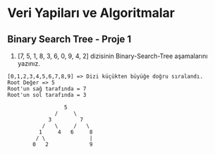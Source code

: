 # Veri Yapiları ve Algoritmalar
## Binary Search Tree - Proje 1
1. [7, 5, 1, 8, 3, 6, 0, 9, 4, 2] dizisinin Binary-Search-Tree aşamalarını yazınız.
```
[0,1,2,3,4,5,6,7,8,9] => Dizi küçükten büyüğe doğru sıralandı.
Root Değer => 5
Root'un sağ tarafında = 7
Root'un sol tarafında = 3
 
                  5 
               /     \
             3         7
           /   \     /   \
          1     4   6     8
         / \              | 
        0   2             9
```